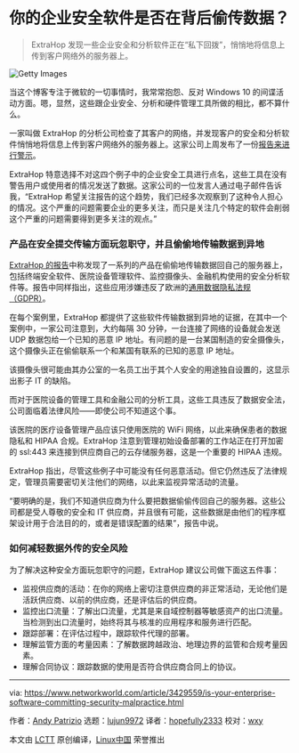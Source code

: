 [#]: collector: (lujun9972)
[#]: translator: (hopefully2333)
[#]: reviewer: (wxy)
[#]: publisher: (wxy)
[#]: url: (https://linux.cn/article-11305-1.html)
[#]: subject: (Is your enterprise software committing security malpractice?)
[#]: via: (https://www.networkworld.com/article/3429559/is-your-enterprise-software-committing-security-malpractice.html)
[#]: author: (Andy Patrizio https://www.networkworld.com/author/Andy-Patrizio/)

你的企业安全软件是否在背后偷传数据？
======

> ExtraHop 发现一些企业安全和分析软件正在“私下回拨”，悄悄地将信息上传到客户网络外的服务器上。

![Getty Images][1]

当这个博客专注于微软的一切事情时，我常常抱怨、反对 Windows 10 的间谍活动方面。嗯，显然，这些跟企业安全、分析和硬件管理工具所做的相比，都不算什么。

一家叫做 ExtraHop 的分析公司检查了其客户的网络，并发现客户的安全和分析软件悄悄地将信息上传到客户网络外的服务器上。这家公司上周发布了一份[报告来进行警示][2]。

ExtraHop 特意选择不对这四个例子中的企业安全工具进行点名，这些工具在没有警告用户或使用者的情况发送了数据。这家公司的一位发言人通过电子邮件告诉我，“ExtraHop 希望关注报告的这个趋势，我们已经多次观察到了这种令人担心的情况。这个严重的问题需要企业的更多关注，而只是关注几个特定的软件会削弱这个严重的问题需要得到更多关注的观点。”

### 产品在安全提交传输方面玩忽职守，并且偷偷地传输数据到异地

[ExtraHop 的报告][6]中称发现了一系列的产品在偷偷地传输数据回自己的服务器上，包括终端安全软件、医院设备管理软件、监控摄像头、金融机构使用的安全分析软件等。报告中同样指出，这些应用涉嫌违反了欧洲的[通用数据隐私法规（GDPR）][7]。

在每个案例里，ExtraHop 都提供了这些软件传输数据到异地的证据，在其中一个案例中，一家公司注意到，大约每隔 30 分钟，一台连接了网络的设备就会发送 UDP 数据包给一个已知的恶意 IP 地址。有问题的是一台某国制造的安全摄像头，这个摄像头正在偷偷联系一个和某国有联系的已知的恶意 IP 地址。

该摄像头很可能由其办公室的一名员工出于其个人安全的用途独自设置的，这显示出影子 IT 的缺陷。

而对于医院设备的管理工具和金融公司的分析工具，这些工具违反了数据安全法，公司面临着法律风险——即使公司不知道这个事。

该医院的医疗设备管理产品应该只使用医院的 WiFi 网络，以此来确保患者的数据隐私和 HIPAA 合规。ExtraHop 注意到管理初始设备部署的工作站正在打开加密的 ssl:443 来连接到供应商自己的云存储服务器，这是一个重要的 HIPAA 违规。

ExtraHop 指出，尽管这些例子中可能没有任何恶意活动。但它仍然违反了法律规定，管理员需要密切关注他们的网络，以此来监视异常活动的流量。

“要明确的是，我们不知道供应商为什么要把数据偷偷传回自己的服务器。这些公司都是受人尊敬的安全和 IT 供应商，并且很有可能，这些数据是由他们的程序框架设计用于合法目的的，或者是错误配置的结果”，报告中说。

### 如何减轻数据外传的安全风险

为了解决这种安全方面玩忽职守的问题，ExtraHop 建议公司做下面这五件事：

* 监视供应商的活动：在你的网络上密切注意供应商的非正常活动，无论他们是活跃供应商、以前的供应商，还是评估后的供应商。
* 监控出口流量：了解出口流量，尤其是来自域控制器等敏感资产的出口流量。当检测到出口流量时，始终将其与核准的应用程序和服务进行匹配。
* 跟踪部署：在评估过程中，跟踪软件代理的部署。
* 理解监管方面的考量因素：了解数据跨越政治、地理边界的监管和合规考量因素。
* 理解合同协议：跟踪数据的使用是否符合供应商合同上的协议。

--------------------------------------------------------------------------------

via: https://www.networkworld.com/article/3429559/is-your-enterprise-software-committing-security-malpractice.html

作者：[Andy Patrizio][a]
选题：[lujun9972][b]
译者：[hopefully2333](https://github.com/hopefully2333)
校对：[wxy](https://github.com/wxy)

本文由 [LCTT](https://github.com/LCTT/TranslateProject) 原创编译，[Linux中国](https://linux.cn/) 荣誉推出

[a]: https://www.networkworld.com/author/Andy-Patrizio/
[b]: https://github.com/lujun9972
[1]: https://images.idgesg.net/images/article/2018/03/cybersecurity_eye-with-binary_face-recognition_abstract-eye-100751589-large.jpg
[2]: https://www.extrahop.com/company/press-releases/2019/extrahop-issues-warning-about-phoning-home/
[3]: https://www.networkworld.com/article/3254185/internet-of-things/tips-for-securing-iot-on-your-network.html#nww-fsb
[4]: https://www.networkworld.com/article/3269184/10-best-practices-to-minimize-iot-security-vulnerabilities#nww-fsb
[5]: https://www.networkworld.com/newsletters/signup.html#nww-fsb
[6]: https://www.extrahop.com/resources/whitepapers/eh-security-advisory-calling-home-success/
[7]: https://www.csoonline.com/article/3202771/general-data-protection-regulation-gdpr-requirements-deadlines-and-facts.html
[8]: https://pluralsight.pxf.io/c/321564/424552/7490?u=https%3A%2F%2Fwww.pluralsight.com%2Fpaths%2Fcertified-information-systems-security-professional-cisspr
[9]: https://www.networkworld.com/article/3269165/internet-of-things/a-corporate-guide-to-addressing-iot-security-concerns.html
[10]: https://www.facebook.com/NetworkWorld/
[11]: https://www.linkedin.com/company/network-world
